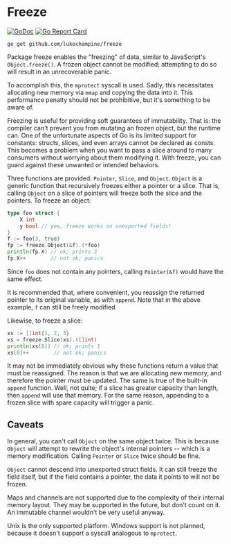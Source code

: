 Freeze
======

[![GoDoc](https://godoc.org/github.com/lukechampine/freeze?status.svg)](https://godoc.org/github.com/lukechampine/freeze)
[![Go Report Card](http://goreportcard.com/badge/github.com/lukechampine/freeze)](https://goreportcard.com/report/github.com/lukechampine/freeze)

```
go get github.com/lukechampine/freeze
```

Package freeze enables the "freezing" of data, similar to JavaScript's
`Object.freeze()`. A frozen object cannot be modified; attempting to do so
will result in an unrecoverable panic.

To accomplish this, the `mprotect` syscall is used. Sadly, this necessitates
allocating new memory via `mmap` and copying the data into it. This
performance penalty should not be prohibitive, but it's something to be aware
of.

Freezing is useful for providing soft guarantees of immutability. That is: the
compiler can't prevent you from mutating an frozen object, but the runtime
can. One of the unfortunate aspects of Go is its limited support for
constants: structs, slices, and even arrays cannot be declared as consts. This
becomes a problem when you want to pass a slice around to many consumers
without worrying about them modifying it. With freeze, you can guard against
these unwanted or intended behaviors.

Three functions are provided: `Pointer`, `Slice`, and `Object`. `Object` is a
generic function that recursively freezes either a pointer or a slice. That
is, calling `Object` on a slice of pointers will freeze both the slice and the
pointers. To freeze an object:

```go
type foo struct {
	X int
	y bool // yes, freeze works on unexported fields!
}
f := foo{3, true}
fp := freeze.Object(&f).(*foo)
println(fp.X) // ok; prints 3
fp.X++        // not ok; panics
```

Since `foo` does not contain any pointers, calling `Pointer(&f)` would have
the same effect.

It is recommended that, where convenient, you reassign the returned pointer to
its original variable, as with `append`. Note that in the above example, `f`
can still be freely modified.

Likewise, to freeze a slice:

```go
xs := []int{1, 2, 3}
xs = freeze.Slice(xs).([]int)
println(xs[0]) // ok; prints 1
xs[0]++        // not ok; panics
```

It may not be immediately obvious why these functions return a value that must
be reassigned. The reason is that we are allocating new memory, and therefore
the pointer must be updated. The same is true of the built-in `append`
function. Well, not quite; if a slice has greater capacity than length, then
`append` will use that memory. For the same reason, appending to a frozen
slice with spare capacity will trigger a panic.

## Caveats ##

In general, you can't call `Object` on the same object twice. This is because
`Object` will attempt to rewrite the object's internal pointers -- which is a
memory modification. Calling `Pointer` or `Slice` twice should be fine.

`Object` cannot descend into unexported struct fields. It can still freeze the
field itself, but if the field contains a pointer, the data it points to will
not be frozen.

Maps and channels are not supported due to the complexity of their internal
memory layout. They may be supported in the future, but don't count on it. An
immutable channel wouldn't be very useful anyway.

Unix is the only supported platform. Windows support is not planned, because
it doesn't support a syscall analogous to `mprotect`.
